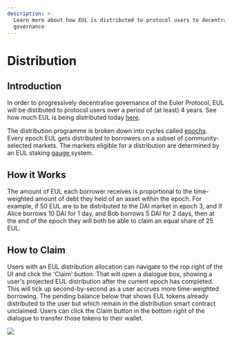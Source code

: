 ```yaml
---
description: >-
  Learn more about how EUL is distributed to protocol users to decentralise
  governance
---
```


# Distribution

## Introduction

In order to progressively decentralise governance of the Euler Protocol, EUL will be distibuted to protocol users over a period of (at least) 4 years. See how much EUL is being distributed today [here](https://app.euler.finance/gaugeweight).&#x20;

The distribution programme is broken down into cycles called [epochs](distribution-1.md). Every epoch EUL gets distributed to borrowers on a subset of community-selected markets. The markets eligible for a distribution are determined by an EUL staking [gauge ](gauges.md)system.

## How it Works

The amount of EUL each borrower receives is proportional to the time-weighted amount of debt they held of an asset within the epoch. For example, if 50 EUL are to be distributed to the DAI market in epoch 3, and if Alice borrows 10 DAI for 1 day, and Bob borrows 5 DAI for 2 days, then at the end of the epoch they will both be able to claim an equal share of 25 EUL.

## How to Claim

Users with an EUL distribution allocation can navigate to the rop right of the UI and click the 'Claim' button. That will open a dialogue box, showing a user's projected EUL distribution after the current epoch has completed. This will tick up second-by-second as a user accrues more time-weighted borrowing. The pending balance below that shows EUL tokens already distributed to the user but which remain in the distribution smart contract unclaimed. Users can click the Claim button in the bottom right of the dialogue to transfer those tokens to their wallet.

![](<../../.gitbook/assets/claim2 (1).png>)

